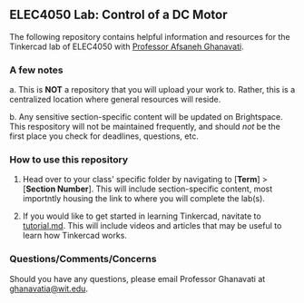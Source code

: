 ## ELEC4050 Lab: Control of a DC Motor

The following repository contains helpful information and resources for the Tinkercad lab of ELEC4050 with [Professor Afsaneh Ghanavati](https://afsanehghanavati.com/).

### A few notes

a. This is **NOT** a repository that you will upload your work to. Rather, this is a centralized location where general resources will reside.

b. Any sensitive section-specific content will be updated on Brightspace. This respository will not be maintained frequently, and should *not* be the first place you check for deadlines, questions, etc.

### How to use this repository

1. Head over to your class' specific folder by navigating to [**Term**] > [**Section Number**]. This will include section-specific content, most importntly housing the link to where you will complete the lab(s).

2. If you would like to get started in learning Tinkercad, navitate to [tutorial.md](tutorial.md). This will include videos and articles that may be useful to learn how Tinkercad works.

### Questions/Comments/Concerns

Should you have any questions, please email Professor Ghanavati at [ghanavatia@wit.edu](mailto:ghanavatia@wit.edu). 
